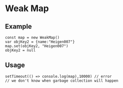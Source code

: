 # Weak Map

## Example

```
const map = new WeakMap()
var objKey2 = {name:"Heigen007"}
map.set(objKey2, "Heigen007")
objKey2 = null
```

## Usage

```
setTimeout(() => console.log(map),10000) // error
// we don't know when garbage collection will happen
```